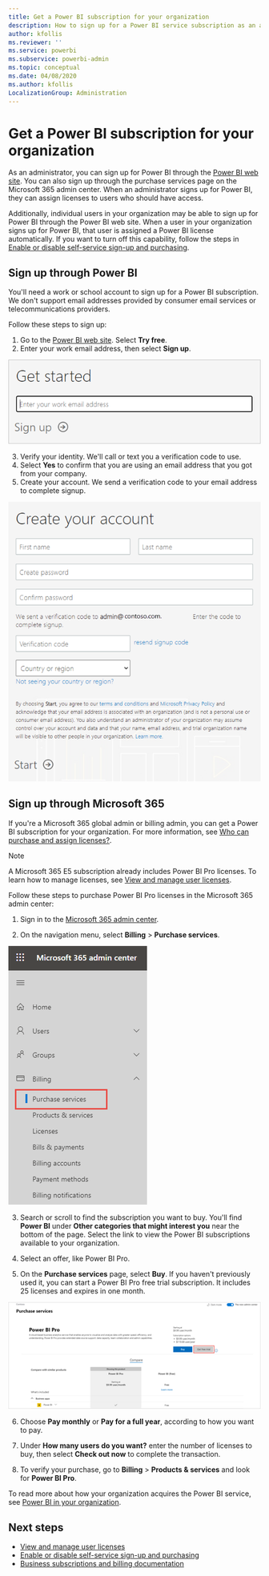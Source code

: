 ```yaml
---
title: Get a Power BI subscription for your organization
description: How to sign up for a Power BI service subscription as an admin and purchase licenses in bulk.
author: kfollis
ms.reviewer: ''
ms.service: powerbi
ms.subservice: powerbi-admin
ms.topic: conceptual
ms.date: 04/08/2020
ms.author: kfollis
LocalizationGroup: Administration
---
```


# Get a Power BI subscription for your organization

As an administrator, you can sign up for Power BI through the [Power BI web site](https://powerbi.microsoft.com). You can also sign up through the purchase services page on the Microsoft 365 admin center. When an administrator signs up for Power BI, they can assign licenses to users who should have access.

Additionally, individual users in your organization may be able to sign up for Power BI through the Power BI web site. When a user in your organization signs up for Power BI, that user is assigned a Power BI license automatically. If you want to turn off this capability, follow the steps in [Enable or disable self-service sign-up and purchasing](service-admin-disable-self-service.md).

## Sign up through Power BI

You'll need a work or school account to sign up for a Power BI subscription. We don't support email addresses provided by consumer email services or telecommunications providers.

Follow these steps to sign up:

1. Go to the [Power BI web site](https://powerbi.microsoft.com). Select **Try free**.
2. Enter your work email address, then select **Sign up**.

  ![Power BI get started](media/service-admin-org-subscription/signup-get-started.png)

3. Verify your identity. We'll call or text you a verification code to use.
4. Select **Yes** to confirm that you are using an email address that you got from your company.
5. Create your account. We send a verification code to your email address to complete signup.

  ![Power BI create account](media/service-admin-org-subscription/org-signup.png)

## Sign up through Microsoft 365

If you're a Microsoft 365 global admin or billing admin, you can get a Power BI subscription for your organization. For more information, see [Who can purchase and assign licenses?](../service-admin-licensing-organization.md#who-can-purchase-and-assign-licenses).

> [!NOTE]
>
> A Microsoft 365 E5 subscription already includes Power BI Pro licenses. To learn how to manage licenses, see [View and manage user licenses](service-admin-manage-licenses.md).
>
>

Follow these steps to purchase Power BI Pro licenses in the Microsoft 365 admin center:

1. Sign in to the [Microsoft 365 admin center](https://admin.microsoft.com).

2. On the navigation menu, select **Billing** > **Purchase services**.
  
  ![Microsoft 365 billing menu](media/service-admin-org-subscription/m365-billing-menu.png)

3. Search or scroll to find the subscription you want to buy. You'll find **Power BI** under **Other categories that might interest you** near the bottom of the page. Select the link to view the Power BI subscriptions available to your organization.

4. Select an offer, like Power BI Pro.

5. On the **Purchase services** page, select **Buy**. If you haven't previously used it, you can start a Power BI Pro free trial subscription. It includes 25 licenses and expires in one month.

  ![Power BI Pro trial](media/service-admin-org-subscription/m365-org-free-trial.png)

6. Choose **Pay monthly** or **Pay for a full year**, according to how you want to pay.

7. Under **How many users do you want?** enter the number of licenses to buy, then select **Check out now** to complete the transaction.

8. To verify your purchase, go to **Billing** > **Products & services** and look for  **Power BI Pro**.

To read more about how your organization acquires the Power BI service, see [Power BI in your organization](https://docs.microsoft.com/microsoft-365/admin/misc/power-bi-in-your-organization?view=o365-worldwide).

## Next steps

- [View and manage user licenses](service-admin-manage-licenses.md)
- [Enable or disable self-service sign-up and purchasing](service-admin-disable-self-service.md)
- [Business subscriptions and billing documentation](https://docs.microsoft.com/microsoft-365/commerce/?view=o365-worldwide)
